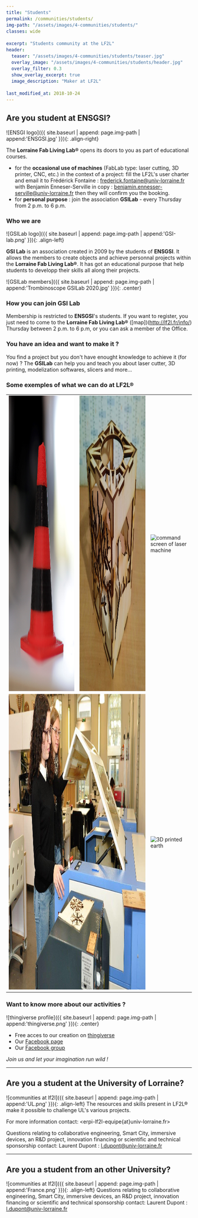 ```yaml
---
title: "Students"
permalink: /communities/students/
img-path: "/assets/images/4-communities/students/"
classes: wide

excerpt: "Students community at the LF2L"
header:
  teaser: "/assets/images/4-communities/students/teaser.jpg"
  overlay_image: "/assets/images/4-communities/students/header.jpg"
  overlay_filter: 0.3
  show_overlay_excerpt: true 
  image_description: "Maker at LF2L"
  
last_modified_at: 2018-10-24
---
```



## Are you student at ENSGSI?

![ENSGI logo]({{ site.baseurl | append: page.img-path | append:'ENSGSI.jpg' }}){: .align-right}

The **Lorraine Fab Living Lab®** opens its doors to you as part of educational courses.
- for the **occasional use of machines** (FabLab type: laser cutting, 3D printer, CNC, etc.) in the context of a project: fill the LF2L's user charter and email it to Frédérick Fontaine : <frederick.fontaine@univ-lorraine.fr> with Benjamin Enneser-Serville in copy : <benjamin.ennesser-serville@univ-lorraine.fr> then they will confirm you the booking.
- for **personal purpose** : join the association **GSILab** - every Thursday from 2 p.m. to 6 p.m.

### Who we are
![GSILab logo]({{ site.baseurl | append: page.img-path | append:'GSI-lab.png' }}){: .align-left}

**GSI Lab** is an association created in 2009 by the students of **ENSGSI**. It allows the members to create objects and achieve personnal projects within the **Lorraine Fab Living Lab®**. It has got an educational purpose that help students to developp their skills all along their projects.

![GSILab members]({{ site.baseurl | append: page.img-path | append:'Trombinoscope GSILab 2020.jpg' }}){: .center}

### How you can join GSI Lab
Membership is restricted to **ENSGSI**'s students.
If you want to register, you just need to come to the **Lorraine Fab Living Lab®** ([map])(http://lf2l.fr/info/) Thursday between 2 p.m. to 6 p.m, or you can ask a member of the Office.

### You have an idea and want to make it ?
You find a project but you don't have enought knowledge to achieve it (for now) ? The **GSILab** can help you and teach you about laser cutter, 3D printing, modelization softwares, slicers and more...

### Some exemples of what we can do at **LF2L®**

<table>
	<tr>
		<td>
			<img src="/assets/images/4-communities/students/plot.jpg" alt="3D printed stuff" width="800" height="800" />
		</td>
		<td>
			<img src="/assets/images/4-communities/students/candle_holder.jpg" alt="wood candle holder" width="800" height="800" />
		</td>
		<td>
			<img src="/assets/images/4-communities/students/laser_screen.jpg" alt="command screen of laser machine" width="800" height="800" />
		</td>
	</tr>
	<tr>
		<td colspan="2">
			<img src="/assets/images/4-communities/students/laser.jpg" alt="laser machines" width="1600" height="800" />
		</td>
		<td>
			<img src="/assets/images/4-communities/students/earth.jpg" alt="3D printed earth" width="800" height="800" />
		</td>
	</tr>
</table>

### Want to know more about our activities ?

![thingiverse profile]({{ site.baseurl | append: page.img-path | append:'thingiverse.png' }}){: .center}

- Free acces to our creation on [thingiverse](https://www.thingiverse.com/gsilab/designs)
- Our [Facebook page](https://www.facebook.com/gsilab.ensgsi)
- Our [Facebook group](https://www.facebook.com/groups/lesmakersdugsilab/)

*Join us and let your imagination run wild !*

--------------

## Are you a student at the University of Lorraine?

![communities at lf2l]({{ site.baseurl | append: page.img-path | append:'UL.png' }}){: .align-left}
The resources and skills present in LF2L® make it possible to challenge UL's various projects.

For more information contact: <erpi-lf2l-equipe{at}univ-lorraine.fr>


Questions relating to collaborative engineering, Smart City, immersive devices, an R&D project, innovation financing or scientific and technical sponsorship contact: Laurent Dupont : <l.dupont@univ-lorraine.fr>

--------------

## Are you a student from an other University?

![communities at lf2l]({{ site.baseurl | append: page.img-path | append:'France.png' }}){: .align-left}
Questions relating to collaborative engineering, Smart City, immersive devices, an R&D project, innovation financing or scientific and technical sponsorship contact: Laurent Dupont : <l.dupont@univ-lorraine.fr>
